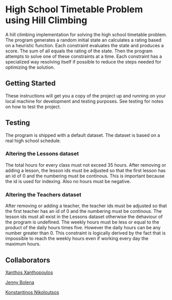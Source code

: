 # High School Timetable Problem using Hill Climbing
A hill climbing implementation for solving the high school timetable problem. The program generates a random initial state an calculates a rating based on a heuristic function. Each constraint evaluates the state and produces a score. The sum of all equals the rating of the state. Then the program attempts to solve one of these constraints at a time. Each constraint has a specialized way resolving itself if possible to reduce the steps needed for optimizing the solution.

## Getting Started

These instructions will get you a copy of the project up and running on your local machine for development and testing purposes. See testing for notes on how to test the project.

## Testing

The program is shipped with a default dataset. The dataset is based on a real high school schedule.

### Altering the Lessons dataset

The total hours for every class must not exceed 35 hours. After removing or adding a lesson, the lesson ids must be adjusted so that the first lesson has an id of 0 and the numbering must be continous. This is important because the id is used for indexing. Also no hours must be negative.

### Altering the Teachers dataset

After removing or adding a teacher, the teacher ids must be adjusted so that the first teacher has an id of 0 and the numbering must be continous. The lesson ids must all exist in the Lessons dataset otherwise the dehaviour of the program is undefined. The weekly hours must be less or equal to the product of the daily hours times five. However the daily hours can be any number greater than 0. This constraint is logically derived by the fact that is impossible to reach the weekly hours even if working every day the maximum hours.


## Collaborators
[Xanthos Xanthopoulos](https://github.com/XanthosXanthopoulos)

[Jenny Bolena](https://github.com/jennybolena)

[Konstantinos Nikoloutsos](https://github.com/Nikoloutsos)
